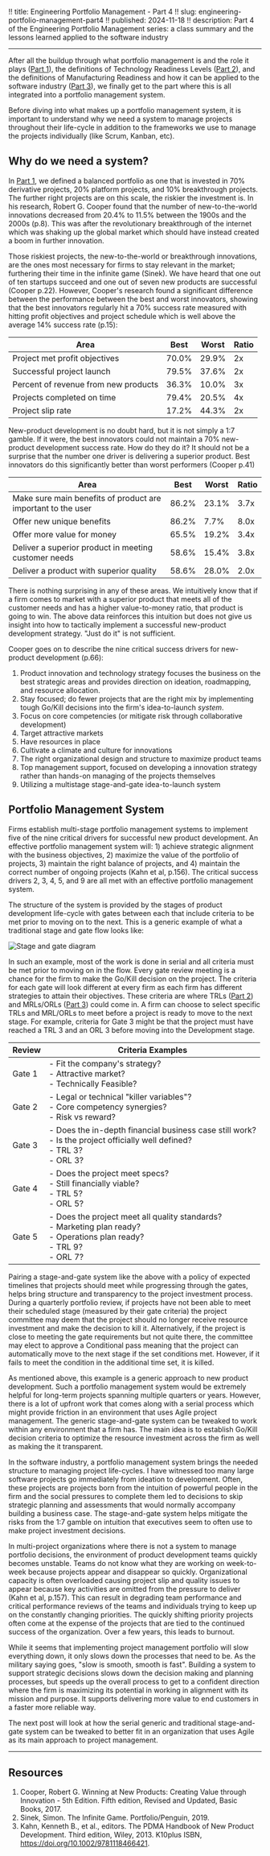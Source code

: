 !! title: Engineering Portfolio Management - Part 4
!! slug: engineering-portfolio-management-part4
!! published: 2024-11-18
!! description: Part 4 of the Engineering Portfolio Management series: a class summary and the lessons learned applied to the software industry

---

After all the buildup through what portfolio management is and the role it plays 
([Part 1](/posts/engineering-portfolio-management-part1)), the definitions of  Technology Readiness
Levels ([Part 2](/posts/engineering-portfolio-management-part2)), and the definitions of
Manufacturing Readiness and how it can be applied to the software industry 
([Part 3](/posts/engineering-portfolio-management-part3)), we finally get to the part where this is
all integrated into a portfolio management system.

Before diving into what makes up a portfolio management system, it is important to understand why we
need a system to manage projects throughout their life-cycle in addition to the frameworks we use
to manage the projects individually (like Scrum, Kanban, etc).

## Why do we need a system?

In [Part 1](/posts/engineering-portfolio-management-part1), we defined a balanced portfolio as one
that is invested in 70% derivative projects, 20% platform projects, and 10% breakthrough projects.
The further right projects are on this scale, the riskier the investment is. In his research, Robert
G. Cooper found that the number of new-to-the-world innovations decreased from 20.4% to 11.5%
between the 1900s and the 2000s (p.8). This was after the revolutionary breakthrough of the
internet which was shaking up the global market which should have instead created a boom in further
innovation.

Those riskiest projects, the new-to-the-world or breakthrough innovations, are the ones most
necessary for firms to stay relevant in the market; furthering their time in the infinite game
(Sinek). We have heard that one out of ten startups succeed and one out of seven new products are
successful (Cooper p.22). However, Cooper's research found a significant difference between the
performance between the best and worst innovators, showing that the best innovators regularly hit a
70% success rate measured with hitting profit objectives and project schedule which is well above
the average 14% success rate (p.15):

| Area | Best | Worst | Ratio |
| ---- | ---- | ----- | ----- |
| Project met profit objectives | 70.0% | 29.9% | 2x |
| Successful project launch  | 79.5% | 37.6% | 2x |
| Percent of revenue from new products | 36.3% | 10.0% | 3x |
| Projects completed on time | 79.4% | 20.5% | 4x |
| Project slip rate | 17.2% | 44.3% | 2x |

New-product development is no doubt hard, but it is not simply a 1:7 gamble. If it were, the best
innovators could not maintain a 70% new-product development success rate. How do they do it? It
should not be a surprise that the number one driver is delivering a superior product. Best
innovators do this significantly better than worst performers (Cooper p.41)

| Area | Best | Worst | Ratio |
| ---- | ---- | ----- | ----- |
| Make sure main benefits of product are important to the user | 86.2% | 23.1% | 3.7x |
| Offer new unique benefits | 86.2% | 7.7% | 8.0x |
| Offer more value for money | 65.5% | 19.2% | 3.4x |
| Deliver a superior product in meeting customer needs | 58.6% | 15.4% | 3.8x |
| Deliver a product with superior quality | 58.6% | 28.0% | 2.0x |

There is nothing surprising in any of these areas. We intuitively know that if a firm comes to
market with a superior product that meets all of the customer needs and has a higher value-to-money
ratio, that product is going to win. The above data reinforces this intuition but does not give us
insight into how to tactically implement a successful new-product development strategy. "Just do it"
is not sufficient.

Cooper goes on to describe the nine critical success drivers for new-product development (p.66):

1. Product innovation and technology strategy focuses the business on the best strategic areas and
   provides direction on ideation, roadmapping, and resource allocation.
2. Stay focused; do fewer projects that are the right mix by implementing tough Go/Kill decisions
   into the firm's idea-to-launch _system_.
3. Focus on core competencies (or mitigate risk through collaborative development)
4. Target attractive markets
5. Have resources in place
6. Cultivate a climate and culture for innovations
7. The right organizational design and structure to maximize product teams
8. Top management support, focused on developing a innovation strategy rather than hands-on managing
   of the projects themselves
9. Utilizing a multistage stage-and-gate idea-to-launch system


## Portfolio Management System

Firms establish multi-stage portfolio management systems to implement five of the nine critical
drivers for successful new product development. An effective portfolio management system will: 1)
achieve strategic alignment with the business objectives, 2) maximize the value of the portfolio of
projects, 3) maintain the right balance of projects, and 4) maintain the correct number of ongoing
projects (Kahn et al, p.156). The critical success drivers 2, 3, 4, 5, and 9 are all met with an
effective portfolio management system.

The structure of the system is provided by the stages of product development life-cycle with gates
between each that include criteria to be met prior to moving on to the next. This is a generic
example of what a traditional stage and gate flow looks like:

![Stage and gate diagram](/posts/0067/traditional-stage-and-gates.png)

In such an example, most of the work is done in serial and all criteria must be met prior to moving
on in the flow. Every gate review meeting is a chance for the firm to make the Go/Kill decision on
the project. The criteria for each gate will look different at every firm as each firm has different
strategies to attain their objectives. These criteria are where TRLs 
([Part 2](/posts/engineering-portfolio-management-part2)) and MRLs/ORLs 
([Part 3](/posts/engineering-portfolio-management-part3)) could come in. A firm can choose to select
specific TRLs and MRL/ORLs to meet before a project is ready to move to the next stage. For example,
criteria for Gate 3 might be that the project must have reached a TRL 3 and an ORL 3 before moving
into the Development stage. 

| Review | Criteria Examples |
| ------ | ----------------- |
| Gate 1 | - Fit the company's strategy?<br/> - Attractive market?<br/> - Technically Feasible? |
| Gate 2 | - Legal or technical "killer variables"?<br/> - Core competency synergies?<br/> - Risk vs reward? |
| Gate 3 | - Does the in-depth financial business case still work?<br/> - Is the project officially well defined?<br/> - TRL 3?<br/> - ORL 3? |
| Gate 4 | - Does the project meet specs?<br/> - Still financially viable?<br/> - TRL 5?<br/> - ORL 5? |
| Gate 5 | - Does the project meet all quality standards?<br/> - Marketing plan ready?<br/> - Operations plan ready?<br/> - TRL 9?<br/> - ORL 7? |

Pairing a stage-and-gate system like the above with a policy of expected timelines that projects
should meet while progressing through the gates, helps bring structure and transparency to the
project investment process. During a quarterly portfolio review, if projects have not been able to
meet their scheduled stage (measured by their gate criteria) the project committee may deem that the
project should no longer receive resource investment and make the decision to kill it.
Alternatively, if the project is close to meeting the gate requirements but not quite there, the
committee may elect to approve a Conditional pass meaning that the project can automatically move to
the next stage if the set conditions met. However, if it fails to meet the condition in the
additional time set, it is killed.

As mentioned above, this example is a generic approach to new product development. Such a portfolio
management system would be extremely helpful for long-term projects spanning multiple quarters or
years. However, there is a lot of upfront work that comes along with a serial process which might
provide friction in an environment that uses Agile project management. The generic stage-and-gate
system can be tweaked to work within any environment that a firm has. The main idea is to establish
Go/Kill decision criteria to optimize the resource investment across the firm as well as making the
it transparent. 

In the software industry, a portfolio management system brings the needed structure to managing
project life-cycles. I have witnessed too many large software projects go immediately from ideation
to development. Often, these projects are projects born from the intuition of powerful people in the
firm and the social pressures to complete them led to decisions to skip strategic planning and
assessments that would normally accompany building a business case. The stage-and-gate system helps
mitigate the risks from the 1:7 gamble on intuition that executives seem to often use to make
project investment decisions.

In multi-project organizations where there is not a system to manage portfolio decisions, the
environment of product development teams quickly becomes unstable. Teams do not know what they are
working on week-to-week because projects appear and disappear so quickly. Organizational capacity is
often overloaded causing project slip and quality issues to appear because key activities are
omitted from the pressure to deliver (Kahn et al, p.157). This can result in degrading team
performance and critical performance reviews of the teams and individuals trying to keep up on the
constantly changing priorities. The quickly shifting priority projects often come at the expense of
the projects that are tied to the continued success of the organization. Over a few years, this
leads to burnout.

While it seems that implementing project management portfolio will slow everything down, it only
slows down the processes that need to be. As the military saying goes, "slow is smooth, smooth is
fast". Building a system to support strategic decisions slows down the decision making and planning
processes, but speeds up the overall process to get to a confident direction where the firm is
maximizing its potential in working in alignment with its mission and purpose. It supports
delivering more value to end customers in a faster more reliable way.

The next post will look at how the serial generic and traditional stage-and-gate system can be
tweaked to better fit in an organization that uses Agile as its main approach to project management.


---

## Resources

1. Cooper, Robert G. Winning at New Products: Creating Value through Innovation - 5th Edition. Fifth edition, Revised and Updated, Basic Books, 2017.
2. Sinek, Simon. The Infinite Game. Portfolio/Penguin, 2019.
3. Kahn, Kenneth B., et al., editors. The PDMA Handbook of New Product Development. Third edition, Wiley, 2013. K10plus ISBN, https://doi.org/10.1002/9781118466421.

